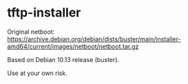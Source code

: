 # tftp-installer

Original netboot: https://archive.debian.org/debian/dists/buster/main/installer-amd64/current/images/netboot/netboot.tar.gz

Based on Debian 10.13 release (buster).

Use at your own risk.
